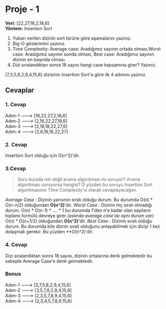 # Proje - 1

**Veri:**  [22,27,16,2,18,6]    
**Yöntem:** Insertion Sort

1.  Yukarı verilen dizinin sort türüne göre aşamalarını yazınız.
2.  Big-O gösterimini yazınız.
3. Time Complexity: Average case: Aradığımız sayının ortada olması,Worst case: Aradığımız sayının sonda olması, Best case: Aradığımız sayının dizinin en başında olması.
4. Dizi sıralandıktan sonra 18 sayısı hangi case kapsamına girer? Yazınız.

[7,3,5,8,2,9,4,15,6] dizisinin Insertion Sort'a göre ilk 4 adımını yazınız.

## Cevaplar
### 1. Cevap
Adım-1 ---> [16,22,27,2,18,6]   
Adım-2 ---> [2,16,22,27,18,6]   
Adım-3 ---> [2,16,18,22,27,6]   
Adım-4 ---> [2,6,16,18,22,27]   

### 2. Cevap
Insertion Sort olduğu için O(n^2)'dir.

### 3.Cevap
> Soru burada net değil arama algoritması mı soruyor? Arama algoritması soruyorsa hangisi? O yüzden bu soruyu Insertion Sort algoritmasının Time Complexity'si olarak cevaplayacağım.

*Average Case* : Dizinin yarısının sıralı olduğu durum. Bu durumda O(n) * O(n-n/2) olduğundan **O(n^2)**'dir.
*Worst Case* : Dizinin hiç sıralı olmadığı durum. O(n) * O(n-1) * .... * 1 bu durumda 1'den n'e kadar olan sayıların toplamı formülü devreye girer *(aslında average case'de aynı durum var)* O(n) * O(n+1/2) olduğundan **O(n^2)**'dir.
*Best Case* : Dizinin sıralı olduğu durum. Bu durumda bile diznin sıralı olduğunu anlayabilmek için diziyi 1 kez dolaşmak gerekir. Bu yüzden **O(n^2)'dir.

### 4. Cevap
Dizi sıralandıktan sonra 18 sayısı, dizinin ortalarına denk gelmektedir bu sebeple Average Case'e denk gelmektedir.

### Bonus
Adım-1 ---> [3,7,5,8,2,9,4,15,6]    
Adım-2 ---> [3,5,7,8,2,9,4,15,6]    
Adım-3 ---> [2,3,5,7,8,9,4,15,6]    
Adım-4 ---> [2,3,4,5,7,8,9,15,6]    
 
